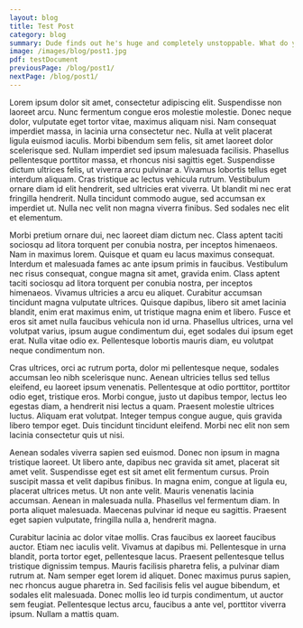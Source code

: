 ```yaml
---
layout: blog
title: Test Post
category: blog
summary: Dude finds out he's huge and completely unstoppable. What do you do in this situation?
image: /images/blog/post1.jpg
pdf: testDocument
previousPage: /blog/post1/
nextPage: /blog/post1/
---
```


Lorem ipsum dolor sit amet, consectetur adipiscing elit. Suspendisse non laoreet arcu. Nunc fermentum congue eros molestie molestie. Donec neque dolor, vulputate eget tortor vitae, maximus aliquam nisi. Nam consequat imperdiet massa, in lacinia urna consectetur nec. Nulla at velit placerat ligula euismod iaculis. Morbi bibendum sem felis, sit amet laoreet dolor scelerisque sed. Nullam imperdiet sed ipsum malesuada facilisis. Phasellus pellentesque porttitor massa, et rhoncus nisi sagittis eget. Suspendisse dictum ultrices felis, ut viverra arcu pulvinar a. Vivamus lobortis tellus eget interdum aliquam. Cras tristique ac lectus vehicula rutrum. Vestibulum ornare diam id elit hendrerit, sed ultricies erat viverra. Ut blandit mi nec erat fringilla hendrerit. Nulla tincidunt commodo augue, sed accumsan ex imperdiet ut. Nulla nec velit non magna viverra finibus. Sed sodales nec elit et elementum.

Morbi pretium ornare dui, nec laoreet diam dictum nec. Class aptent taciti sociosqu ad litora torquent per conubia nostra, per inceptos himenaeos. Nam in maximus lorem. Quisque et quam eu lacus maximus consequat. Interdum et malesuada fames ac ante ipsum primis in faucibus. Vestibulum nec risus consequat, congue magna sit amet, gravida enim. Class aptent taciti sociosqu ad litora torquent per conubia nostra, per inceptos himenaeos. Vivamus ultricies a arcu eu aliquet. Curabitur accumsan tincidunt magna vulputate ultrices. Quisque dapibus, libero sit amet lacinia blandit, enim erat maximus enim, ut tristique magna enim et libero. Fusce et eros sit amet nulla faucibus vehicula non id urna. Phasellus ultrices, urna vel volutpat varius, ipsum augue condimentum dui, eget sodales dui ipsum eget erat. Nulla vitae odio ex. Pellentesque lobortis mauris diam, eu volutpat neque condimentum non.

Cras ultrices, orci ac rutrum porta, dolor mi pellentesque neque, sodales accumsan leo nibh scelerisque nunc. Aenean ultricies tellus sed tellus eleifend, eu laoreet ipsum venenatis. Pellentesque at odio porttitor, porttitor odio eget, tristique eros. Morbi congue, justo ut dapibus tempor, lectus leo egestas diam, a hendrerit nisi lectus a quam. Praesent molestie ultrices luctus. Aliquam erat volutpat. Integer tempus congue augue, quis gravida libero tempor eget. Duis tincidunt tincidunt eleifend. Morbi nec elit non sem lacinia consectetur quis ut nisi.

Aenean sodales viverra sapien sed euismod. Donec non ipsum in magna tristique laoreet. Ut libero ante, dapibus nec gravida sit amet, placerat sit amet velit. Suspendisse eget est sit amet elit fermentum cursus. Proin suscipit massa et velit dapibus finibus. In magna enim, congue at ligula eu, placerat ultrices metus. Ut non ante velit. Mauris venenatis lacinia accumsan. Aenean in malesuada nulla. Phasellus vel fermentum diam. In porta aliquet malesuada. Maecenas pulvinar id neque eu sagittis. Praesent eget sapien vulputate, fringilla nulla a, hendrerit magna.

Curabitur lacinia ac dolor vitae mollis. Cras faucibus ex laoreet faucibus auctor. Etiam nec iaculis velit. Vivamus at dapibus mi. Pellentesque in urna blandit, porta tortor eget, pellentesque lacus. Praesent pellentesque tellus tristique dignissim tempus. Mauris facilisis pharetra felis, a pulvinar diam rutrum at. Nam semper eget lorem id aliquet. Donec maximus purus sapien, nec rhoncus augue pharetra in. Sed facilisis felis vel augue bibendum, et sodales elit malesuada. Donec mollis leo id turpis condimentum, ut auctor sem feugiat. Pellentesque lectus arcu, faucibus a ante vel, porttitor viverra ipsum. Nullam a mattis quam.